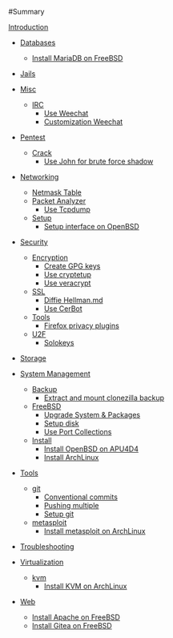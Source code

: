 #Summary

[Introduction](README.md)

- [Databases]()
    - [Install MariaDB on FreeBSD](databases/install-freebsd-mariadb.md)

- [Jails]()

- [Misc]()
    - [IRC]()
        - [Use Weechat](misc/irc/use-weechat.md)
        - [Customization Weechat](misc/irc/custom-weechat.md)

- [Pentest]()
    - [Crack]()
        - [Use John for brute force shadow](pentest/crack/use-john-bruteforce-shadow.md)

- [Networking]()
    - [Netmask Table](networking/netmask-table.md)
    - [Packet Analyzer]()
        - [Use Tcpdump](networking/packet-analyzer/use-tcpdump.md)
    - [Setup]()
        - [Setup interface on OpenBSD](networking/setup/setup-openbsd-interface.md)

- [Security]()
    - [Encryption]()
        - [Create GPG keys](security/encryption/create-gpg-keys.md)
        - [Use cryptetup](security/encryption/cryptsetup.md)
        - [Use veracrypt](security/encryption/veracrypt.md)
    - [SSL]()
        - [Diffie Hellman.md](security/ssl/diffie-hellman.md)
        - [Use CerBot](security/ssl/use-certbot.md)
    - [Tools]()
        - [Firefox privacy plugins](security/tools/firefox-privacy-plugins.md)
    - [U2F]()
        - [Solokeys](security/u2f/solokeys.md)

- [Storage]()

- [System Management]()
    - [Backup]()
        - [Extract and mount clonezilla backup](system-management/backup/extract-clonezilla-backup.md)
    - [FreeBSD]()
        - [Upgrade System & Packages](system-management/freebsd/update-upgrade-system-packages.md)
        - [Setup disk](system-management/freebsd/setup-freebsd-disk.md)
        - [Use Port Collections](system-management/freebsd/ports-collection.md)
    - [Install]()
        - [Install OpenBSD on APU4D4](system-management/install/install-openbsd-apu4d4.md)
        - [Install ArchLinux](system-management/install/install-archlinux.md)

- [Tools]()
    - [git]()
        - [Conventional commits](tools/git/conventional-commits.md)
        - [Pushing multiple](tools/git/pushing-multiple.md)
        - [Setup git](tools/git/setup-git.md)
    - [metasploit]()
        - [Install metasploit on ArchLinux](tools/metasploit/install-archlinux-metasploit.md)

- [Troubleshooting]()

- [Virtualization]()
    - [kvm]()
        - [Install KVM on ArchLinux](virtualization/kvm/install-archlinux-kvm.md)

- [Web]()
    - [Install Apache on FreeBSD](web/install-freebsd-apache.md)
    - [Install Gitea on FreeBSD](web/install-freebsd-gitea.md)
